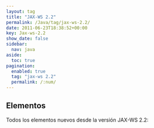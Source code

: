 ```yaml
---
layout: tag
title: "JAX-WS 2.2"
permalink: /Java/tag/jax-ws-2.2/
date: 2011-06-23T18:38:52+00:00
key: Jax-ws-2.2
show_date: false
sidebar:
  nav: java
aside:
  toc: true
pagination: 
  enabled: true
  tag: "jax-ws 2.2"
  permalink: /:num/    
---
```


<h2>Elementos</h2>
Todos los elementos nuevos desde la versión JAX-WS 2.2:
